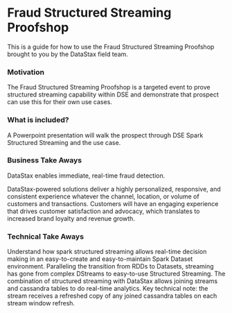 Fraud Structured Streaming Proofshop
====================================

This is a guide for how to use the Fraud Structured Streaming Proofshop brought to you by the DataStax field team.

### Motivation

The Fraud Structured Streaming Proofshop is a targeted event to prove structured streaming capability within DSE and demonstrate that prospect can use this for their own use cases.  


### What is included?

A Powerpoint presentation will walk the prospect through DSE Spark Structured Streaming and the use case.


### Business Take Aways

DataStax enables immediate, real-time fraud detection.

DataStax-powered solutions deliver a highly personalized, responsive, and consistent experience whatever the channel, location, or volume of customers and transactions. Customers will have an engaging experience that drives customer satisfaction and advocacy, which translates to increased brand loyalty and revenue growth.

### Technical Take Aways

Understand how spark structured streaming allows real-time decision making in an easy-to-create and easy-to-maintain Spark Dataset environment.  Paralleling the transition from RDDs to Datasets, streaming has gone from complex DStreams to easy-to-use Structured Streaming.  The combination of structured streaming with DataStax allows joining streams and cassandra tables to do real-time analytics.  Key technical note:  the stream receives a refreshed copy of any joined cassandra tables on each stream window refresh.
